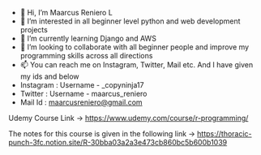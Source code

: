- 👋 Hi, I’m Maarcus Reniero L
- 👀 I’m interested in all beginner level python and web development projects
- 🌱 I’m currently learning Django and AWS 
- 💞️ I’m looking to collaborate with all beginner people and improve my programming skills across all directions
- 📫 You can reach me on Instagram, Twitter, Mail etc. And I have given my ids and below 
- Instagram : Username - _copyninja17
- Twitter : Username - maarcus_reniero
- Mail Id : maarcusreniero@gmail.com


Udemy Course Link -> https://www.udemy.com/course/r-programming/

The notes for this course is given in the following link -> https://thoracic-punch-3fc.notion.site/R-30bba03a2a3e473cb860bc5b600b1039

<!---
Marky-5714/Marky-5714 is a ✨ special ✨ repository because its `README.md` (this file) appears on your GitHub profile.
You can click the Preview link to take a look at your changes.
--->
